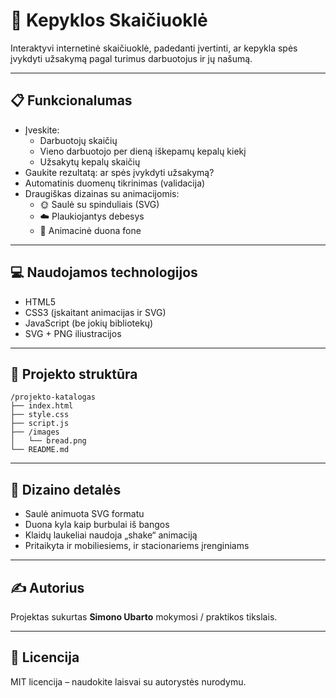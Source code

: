 # 🥖 Kepyklos Skaičiuoklė

Interaktyvi internetinė skaičiuoklė, padedanti įvertinti, ar kepykla spės įvykdyti užsakymą pagal turimus darbuotojus ir jų našumą.

---

## 📋 Funkcionalumas

- Įveskite:
  - Darbuotojų skaičių
  - Vieno darbuotojo per dieną iškepamų kepalų kiekį
  - Užsakytų kepalų skaičių
- Gaukite rezultatą: ar spės įvykdyti užsakymą?
- Automatinis duomenų tikrinimas (validacija)
- Draugiškas dizainas su animacijomis:
  - 🌞 Saulė su spinduliais (SVG)
  - ☁️ Plaukiojantys debesys
  - 🥖 Animacinė duona fone

---

## 💻 Naudojamos technologijos

- HTML5
- CSS3 (įskaitant animacijas ir SVG)
- JavaScript (be jokių bibliotekų)
- SVG + PNG iliustracijos

---

## 📂 Projekto struktūra

```
/projekto-katalogas
├── index.html
├── style.css
├── script.js
├── /images
│   └── bread.png
└── README.md
```

---

## 🎨 Dizaino detalės

- Saulė animuota SVG formatu
- Duona kyla kaip burbulai iš bangos
- Klaidų laukeliai naudoja „shake“ animaciją
- Pritaikyta ir mobiliesiems, ir stacionariems įrenginiams

---

## ✍️ Autorius

Projektas sukurtas **Simono Ubarto** mokymosi / praktikos tikslais.

---

## 📄 Licencija

MIT licencija – naudokite laisvai su autorystės nurodymu.

